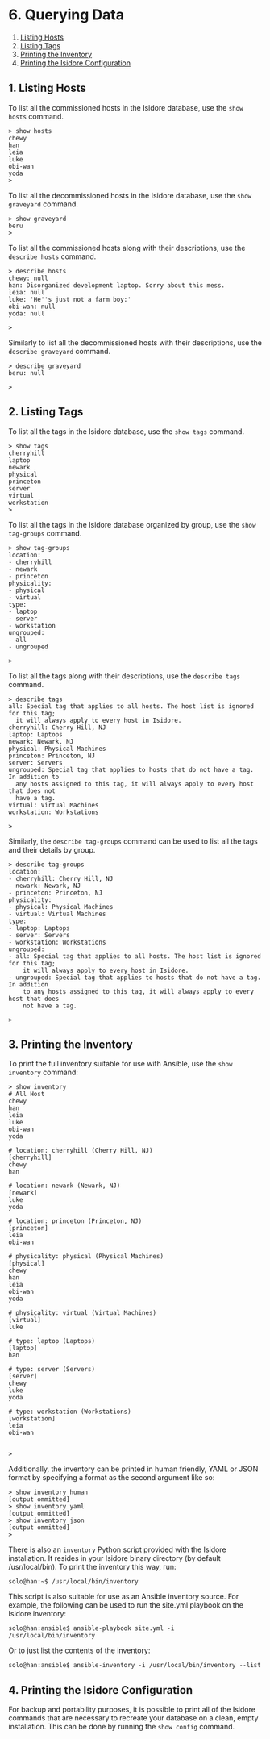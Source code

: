 # 6. Querying Data

1. [Listing Hosts](#1-listing-hosts)
2. [Listing Tags](#2-listing-tags)
3. [Printing the Inventory](#3-printing-the-inventory)
4. [Printing the Isidore Configuration](#4-printing-the-isidore-configuration)

## 1. Listing Hosts

To list all the commissioned hosts in the Isidore database, use the
`show hosts` command.

    > show hosts
    chewy
    han
    leia
    luke
    obi-wan
    yoda
    >

To list all the decommissioned hosts in the Isidore database, use the
`show graveyard` command.

    > show graveyard
    beru
    >

To list all the commissioned hosts along with their descriptions, use the
`describe hosts` command.

    > describe hosts
    chewy: null
    han: Disorganized development laptop. Sorry about this mess.
    leia: null
    luke: 'He''s just not a farm boy:'
    obi-wan: null
    yoda: null
    
    >

Similarly to list all the decommissioned hosts with their descriptions, use the
`describe graveyard` command.

    > describe graveyard
    beru: null
    
    >

## 2. Listing Tags

To list all the tags in the Isidore database, use the `show tags` command.

    > show tags
    cherryhill
    laptop
    newark
    physical
    princeton
    server
    virtual
    workstation
    >

To list all the tags in the Isidore database organized by group, use the
`show tag-groups` command.

    > show tag-groups
    location:
    - cherryhill
    - newark
    - princeton
    physicality:
    - physical
    - virtual
    type:
    - laptop
    - server
    - workstation
    ungrouped:
    - all
    - ungrouped

    >

To list all the tags along with their descriptions, use the `describe tags`
command.

    > describe tags
    all: Special tag that applies to all hosts. The host list is ignored for this tag;
      it will always apply to every host in Isidore.
    cherryhill: Cherry Hill, NJ
    laptop: Laptops
    newark: Newark, NJ
    physical: Physical Machines
    princeton: Princeton, NJ
    server: Servers
    ungrouped: Special tag that applies to hosts that do not have a tag. In addition to
      any hosts assigned to this tag, it will always apply to every host that does not
      have a tag.
    virtual: Virtual Machines
    workstation: Workstations

    >

Similarly, the `describe tag-groups` command can be used to list all the tags
and their details by group.

    > describe tag-groups
    location:
    - cherryhill: Cherry Hill, NJ
    - newark: Newark, NJ
    - princeton: Princeton, NJ
    physicality:
    - physical: Physical Machines
    - virtual: Virtual Machines
    type:
    - laptop: Laptops
    - server: Servers
    - workstation: Workstations
    ungrouped:
    - all: Special tag that applies to all hosts. The host list is ignored for this tag;
        it will always apply to every host in Isidore.
    - ungrouped: Special tag that applies to hosts that do not have a tag. In addition
        to any hosts assigned to this tag, it will always apply to every host that does
        not have a tag.
    
    >

## 3. Printing the Inventory

To print the full inventory suitable for use with Ansible, use the `show
inventory` command:

    > show inventory
    # All Host
    chewy
    han
    leia
    luke
    obi-wan
    yoda
    
    # location: cherryhill (Cherry Hill, NJ)
    [cherryhill]
    chewy
    han
    
    # location: newark (Newark, NJ)
    [newark]
    luke
    yoda
    
    # location: princeton (Princeton, NJ)
    [princeton]
    leia
    obi-wan
    
    # physicality: physical (Physical Machines)
    [physical]
    chewy
    han
    leia
    obi-wan
    yoda
    
    # physicality: virtual (Virtual Machines)
    [virtual]
    luke
    
    # type: laptop (Laptops)
    [laptop]
    han
    
    # type: server (Servers)
    [server]
    chewy
    luke
    yoda
    
    # type: workstation (Workstations)
    [workstation]
    leia
    obi-wan
    
    
    >

Additionally, the inventory can be printed in human friendly, YAML or JSON
format by specifying a format as the second argument like so:

    > show inventory human
    [output ommitted]
    > show inventory yaml
    [output ommitted]
    > show inventory json
    [output ommitted]
    > 

There is also an `inventory` Python script provided with the Isidore
installation. It resides in your Isidore binary directory (by default
/usr/local/bin). To print the inventory this way, run:

    solo@han:~$ /usr/local/bin/inventory

This script is also suitable for use as an Ansible inventory source. For
example, the following can be used to run the site.yml playbook on the Isidore
inventory:

    solo@han:ansible$ ansible-playbook site.yml -i /usr/local/bin/inventory

Or to just list the contents of the inventory:

    solo@han:ansible$ ansible-inventory -i /usr/local/bin/inventory --list

## 4. Printing the Isidore Configuration

For backup and portability purposes, it is possible to print all of the Isidore
commands that are necessary to recreate your database on a clean, empty
installation. This can be done by running the `show config` command.

